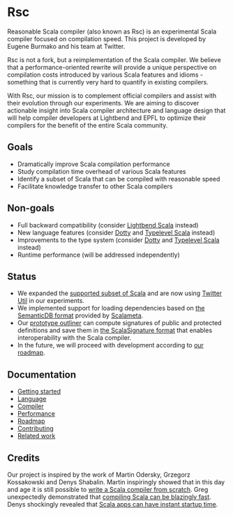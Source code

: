 # Rsc

Reasonable Scala compiler (also known as Rsc) is an experimental Scala compiler
focused on compilation speed. This project is developed by Eugene Burmako
and his team at Twitter.

Rsc is not a fork, but a reimplementation of the Scala compiler.
We believe that a performance-oriented rewrite will provide a unique perspective
on compilation costs introduced by various Scala features and idioms -
something that is currently very hard to quantify in existing compilers.

With Rsc, our mission is to complement official compilers and assist with their
evolution through our experiments. We are aiming to discover actionable
insight into Scala compiler architecture and language design that will help
compiler developers at Lightbend and EPFL to optimize their compilers
for the benefit of the entire Scala community.

## Goals

* Dramatically improve Scala compilation performance
* Study compilation time overhead of various Scala features
* Identify a subset of Scala that can be compiled with reasonable speed
* Facilitate knowledge transfer to other Scala compilers

## Non-goals

* Full backward compatibility
(consider [Lightbend Scala](https://github.com/scala/scala) instead)
* New language features
(consider [Dotty](https://github.com/lampepfl/dotty) and
[Typelevel Scala](https://github.com/typelevel/scala) instead)
* Improvements to the type system
(consider [Dotty](https://github.com/lampepfl/dotty) and
[Typelevel Scala](https://github.com/typelevel/scala) instead)
* Runtime performance (will be addressed independently)

## Status

* We expanded the [supported subset of Scala](docs/language.md) and
are now using [Twitter Util](https://github.com/twitter/util)
in our experiments.
* We implemented support for loading dependencies based on
[the SemanticDB format](https://github.com/scalameta/scalameta/blob/master/semanticdb/semanticdb3/semanticdb3.md)
provided by [Scalameta](https://github.com/scalameta/scalameta).
* Our [prototype outliner](docs/compiler.md) can compute signatures of
public and protected definitions and save them in [the ScalaSignature format](https://github.com/scala/scala/blob/v2.11.12/src/reflect/scala/reflect/internal/pickling/PickleFormat.scala)
that enables interoperability with the Scala compiler.
* In the future, we will proceed with development according to
[our roadmap](docs/roadmap.md).

## Documentation

* [Getting started](docs/gettingstarted.md)
* [Language](docs/language.md)
* [Compiler](docs/compiler.md)
* [Performance](docs/performance.md)
* [Roadmap](docs/roadmap.md)
* [Contributing](docs/contributing.md)
* [Related work](docs/relatedwork.md)

## Credits

Our project is inspired by the work of Martin Odersky, Grzegorz Kossakowski
and Denys Shabalin. Martin inspiringly showed that in this day and age it is still
possible to [write a Scala compiler from scratch](https://github.com/lampepfl/dotty).
Greg unexpectedly demonstrated that
[compiling Scala can be blazingly fast](https://github.com/gkossakowski/kentuckymule).
Denys shockingly revealed that
[Scala apps can have instant startup time](https://github.com/scala-native/scala-native).
